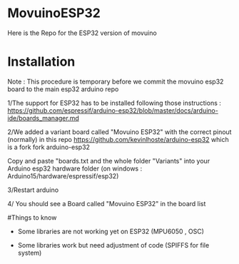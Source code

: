 # MovuinoESP32
Here is the Repo for the ESP32 version of movuino 

# Installation

Note : This procedure is temporary before we commit the movuino esp32 board to the main esp32 arduino repo 

1/The support for ESP32 has to be installed following those instructions : 
https://github.com/espressif/arduino-esp32/blob/master/docs/arduino-ide/boards_manager.md

2/We added a variant board called "Movuino ESP32" with the correct pinout (normally) in this repo
https://github.com/kevinlhoste/arduino-esp32 which is a fork fork arduino-esp32

Copy and paste "boards.txt and the whole folder "Variants" into your Arduino esp32 hardware folder (on windows : Arduino15/hardware/espressif/esp32)

3/Restart arduino 

4/ You should see a Board called "Movuino ESP32" in the board list

#Things to know

- Some libraries are not working yet on ESP32 (MPU6050 , OSC)

- Some libraries work but need adjustment of code (SPIFFS for file system)




